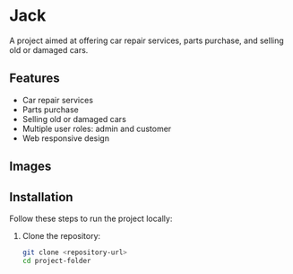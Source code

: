 # Jack 

A project aimed at offering car repair services, parts purchase, and selling old or damaged cars. 

## Features 

- Car repair services   
- Parts purchase 
- Selling old or damaged cars 
- Multiple user roles: admin and customer 
- Web responsive design
  
## Images


## Installation 

Follow these steps to run the project locally:

1. Clone the repository:
   ```sh
   git clone <repository-url>
   cd project-folder
